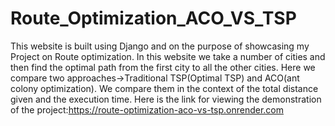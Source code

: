 # Route_Optimization_ACO_VS_TSP
This website is built using Django and on the purpose of showcasing my Project on Route optimization.
In this website we take a number of cities and then find the optimal path from the first city to all the other cities. Here we compare two approaches->Traditional TSP(Optimal TSP)
and ACO(ant colony optimization). We compare them in the context of the total distance given and the execution time.
Here is the link for viewing the demonstration of the project:https://route-optimization-aco-vs-tsp.onrender.com
